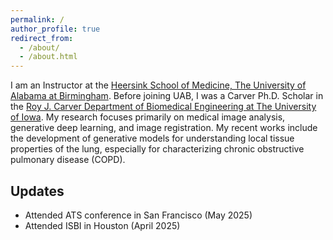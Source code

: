```yaml
---
permalink: /
author_profile: true
redirect_from: 
  - /about/
  - /about.html
---
```


I am an Instructor at the [Heersink School of Medicine, The University of Alabama at Birmingham](https://www.uab.edu/medicine/home/). Before joining UAB, I was a Carver Ph.D. Scholar in the [Roy J. Carver Department of Biomedical Engineering at The University of Iowa](https://engineering.uiowa.edu/bme). My research focuses primarily on medical image analysis, generative deep learning, and image registration. My recent works include the development of generative models for understanding local tissue properties of the lung, especially for characterizing chronic obstructive pulmonary disease (COPD).


Updates
------
- Attended ATS conference in San Francisco (May 2025)
- Attended ISBI in Houston (April 2025)
